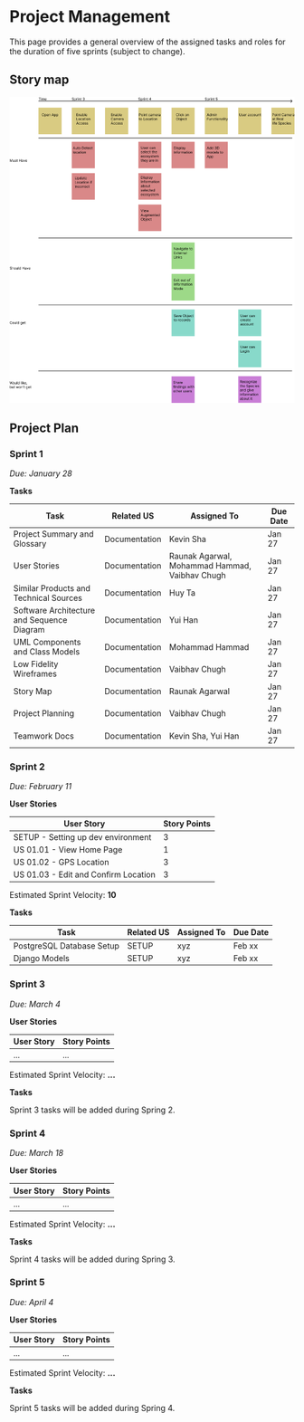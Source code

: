 # Project Management

This page provides a general overview of the assigned tasks and roles for the duration of five sprints (subject to change).

## Story map
![Architecture](../images/storymap.png)

## Project Plan
### Sprint 1
*Due: January 28* 

**Tasks**

| **Task**        | **Related US** | **Assigned To** | **Due Date** |
| --------------- | ------------------- | -------------------- | ------------------------- |
| Project Summary and Glossary | Documentation | Kevin Sha | Jan 27 |
| User Stories | Documentation | Raunak Agarwal, Mohammad Hammad, Vaibhav Chugh | Jan 27 |
| Similar Products and Technical Sources | Documentation | Huy Ta | Jan 27 |
| Software Architecture and Sequence Diagram | Documentation | Yui Han | Jan 27 |
| UML Components and Class Models | Documentation | Mohammad Hammad | Jan 27 |
| Low Fidelity Wireframes| Documentation | Vaibhav Chugh | Jan 27 |
| Story Map | Documentation | Raunak Agarwal | Jan 27 |
| Project Planning | Documentation | Vaibhav Chugh | Jan 27 |
| Teamwork Docs | Documentation | Kevin Sha, Yui Han | Jan 27 |

### Sprint 2
*Due: February 11* 

**User Stories**

| **User Story** | **Story Points** |
| --------------- | ------------------- |
| SETUP - Setting up dev environment | 3 |
| US 01.01 - View Home Page| 1 |
| US 01.02 - GPS Location| 3 |
| US 01.03 - Edit and Confirm Location| 3 |

Estimated Sprint Velocity: **10**

**Tasks**

| **Task**        | **Related US** | **Assigned To** | **Due Date** |
| --------------- | ------------------- | -------------------- | ------------------------- |
| PostgreSQL Database Setup | SETUP | xyz | Feb xx |
| Django Models | SETUP | xyz | Feb xx |

### Sprint 3
*Due: March 4*

**User Stories**

| **User Story** | **Story Points** |
| --------------- | ------------------- |
| ... | ... |

Estimated Sprint Velocity: **...**

**Tasks**

Sprint 3 tasks will be added during Spring 2.

### Sprint 4
*Due: March 18*

**User Stories**

| **User Story** | **Story Points** |
| --------------- | ------------------- |
| ... | ... |

Estimated Sprint Velocity: **...**

**Tasks**

Sprint 4 tasks will be added during Spring 3.

### Sprint 5
*Due: April 4*

**User Stories**

| **User Story** | **Story Points** |
| --------------- | ------------------- |
| ... | ... |

Estimated Sprint Velocity: **...**

**Tasks**

Sprint 5 tasks will be added during Spring 4.